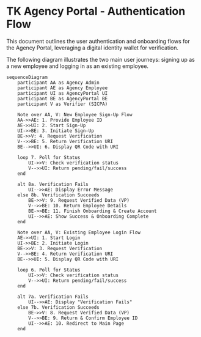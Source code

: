 # TK Agency Portal - Authentication Flow

This document outlines the user authentication and onboarding flows for the Agency Portal, leveraging a digital identity wallet for verification.

The following diagram illustrates the two main user journeys: signing up as a new employee and logging in as an existing employee.

```mermaid
sequenceDiagram
    participant AA as Agency Admin
    participant AE as Agency Employee
    participant UI as AgencyPortal UI
    participant BE as AgencyPortal BE
    participant V as Verifier (SICPA)

    Note over AA, V: New Employee Sign-Up Flow
    AA->>AE: 1. Provide Employee ID
    AE->>UI: 2. Start Sign-Up
    UI->>BE: 3. Initiate Sign-Up
    BE->>V: 4. Request Verification
    V-->>BE: 5. Return Verification URI
    BE-->>UI: 6. Display QR Code with URI

    loop 7. Poll for Status
        UI->>V: Check verification status
        V-->>UI: Return pending/fail/success
    end

    alt 8a. Verification Fails
        UI-->>AE: Display Error Message
    else 8b. Verification Succeeds
        BE->>V: 9. Request Verified Data (VP)
        V-->>BE: 10. Return Employee Details
        BE->>BE: 11. Finish Onboarding & Create Account
        UI-->>AE: Show Success & Onboarding Complete
    end

    Note over AA, V: Existing Employee Login Flow
    AE->>UI: 1. Start Login
    UI->>BE: 2. Initiate Login
    BE->>V: 3. Request Verification
    V-->>BE: 4. Return Verification URI
    BE-->>UI: 5. Display QR Code with URI

    loop 6. Poll for Status
        UI->>V: Check verification status
        V-->>UI: Return pending/fail/success
    end

    alt 7a. Verification Fails
        UI-->>AE: Display "Verification Fails"
    else 7b. Verification Succeeds
        BE->>V: 8. Request Verified Data (VP)
        V-->>BE: 9. Return & Confirm Employee ID
        UI-->>AE: 10. Redirect to Main Page
    end
